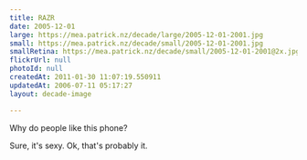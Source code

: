 ```yaml
---
title: RAZR
date: 2005-12-01
large: https://mea.patrick.nz/decade/large/2005-12-01-2001.jpg
small: https://mea.patrick.nz/decade/small/2005-12-01-2001.jpg
smallRetina: https://mea.patrick.nz/decade/small/2005-12-01-2001@2x.jpg
flickrUrl: null
photoId: null
createdAt: 2011-01-30 11:07:19.550911
updatedAt: 2006-07-11 05:17:27
layout: decade-image

---
```

Why do people like this phone? 

Sure, it's sexy. Ok, that's probably it.
